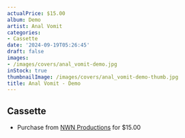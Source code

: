 ```yaml
---
actualPrice: $15.00
album: Demo
artist: Anal Vomit
categories:
- Cassette
date: '2024-09-19T05:26:45'
draft: false
images:
- /images/covers/anal_vomit-demo.jpg
inStock: true
thumbnailImage: /images/covers/anal_vomit-demo-thumb.jpg
title: Anal Vomit - Demo
---
```


## Cassette
* Purchase from [NWN Productions](http://shop.nwnprod.com/index.php?route=product/product&path=73&product_id=55999&sort=pd.name&order=ASC) for $15.00
